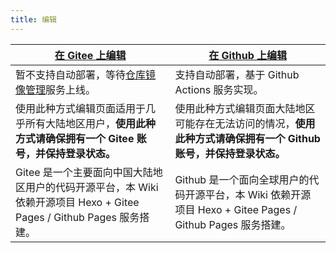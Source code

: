 ```yaml
---
title: 编辑
---
```

<div id="page_edit_point">
<script>
    var path;
    try {
        path = document.URL.split('://')[1].split(document.domain)[1].split('/edit/?')[1];
    } catch(e) {}
    if(path == undefined) {
        document.getElementById('page_edit_point').parentElement.parentElement.parentElement.style.display = 'none';
    }
</script>

<!--more-->

|<a href="javascript:;" onclick="gitee()"><i class="fab fa-git fa-fw"></i> 在 Gitee 上编辑</a>|<a href="javascript:;" onclick="github()"><i class="fab fa-github fa-fw"></i> 在 Github 上编辑</a>|
|-|-|
|暂不支持自动部署，等待[仓库镜像管理](https://gitee.com/help/articles/4336)服务上线。|支持自动部署，基于 Github Actions 服务实现。|
|使用此种方式编辑页面适用于几乎所有大陆地区用户，**使用此种方式请确保拥有一个 Gitee 账号，并保持登录状态。** |使用此种方式编辑页面大陆地区可能存在无法访问的情况，**使用此种方式请确保拥有一个 Github 账号，并保持登录状态。**|
|Gitee 是一个主要面向中国大陆地区用户的代码开源平台，本 Wiki 依赖开源项目 Hexo + Gitee Pages / Github Pages 服务搭建。|Github 是一个面向全球用户的代码开源平台，本 Wiki 依赖开源项目 Hexo + Gitee Pages / Github Pages 服务搭建。|

<script>
    if(path == undefined) {
        window.location.href = '/';
    }
    function gitee() {
        window.location.href = 'https://gitee.com/kuiba-wiki/kuiba-wiki/edit/master/source/' + path;
    }
    function github() {
        window.location.href = 'https://github.com/Kuiba-Wiki/Kuiba-Wiki.github.io/edit/master/source/' + path;
    }
</script>

<style>
    .post-footer, .post-edit-link {
        display: none;
    }
</style>
